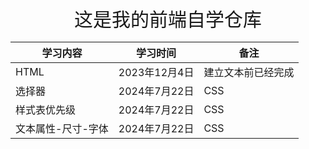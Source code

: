 <div style="text-align: center; font-size:30px">
    这是我的前端自学仓库
</div>


| 学习内容           | 学习时间      | 备注               |
| ------------------ | ------------- | ------------------ |
| HTML               | 2023年12月4日 | 建立文本前已经完成 |
| 选择器             | 2024年7月22日 | CSS                |
| 样式表优先级       | 2024年7月22日 | CSS                |
| 文本属性-尺寸-字体 | 2024年7月22日 | CSS                |



